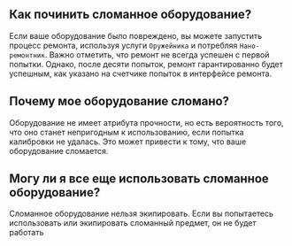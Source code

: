 ## Как починить сломанное оборудование?

Если ваше оборудование было повреждено, вы можете запустить процесс ремонта, используя услуги `Оружейника` и потребляя `Нано-ремонтник`. Важно отметить, что ремонт не всегда успешен с первой попытки. Однако, после десяти попыток, ремонт гарантированно будет успешным, как указано на счетчике попыток в интерфейсе ремонта.

## Почему мое оборудование сломано?

Оборудование не имеет атрибута прочности, но есть вероятность того, что оно станет непригодным к использованию, если попытка калибровки не удалась. Это может привести к тому, что ваше оборудование сломается.

## Могу ли я все еще использовать сломанное оборудование?

Сломанное оборудование нельзя экипировать. Если вы попытаетесь использовать или экипировать сломанный предмет, он не будет работать
